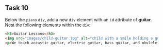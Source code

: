 ## Task 10
Below the `piano` `div`, add a new `div` element with an `id` attribute of **guitar**. Nest the following elements within the `div`: 

```html
<h3>Guitar Lessons</h3>
<img src="images/child-guitar.jpg" alt="child with a smile holding a guitar" height="260" width="400">
<p>We teach acoustic guitar, electric guitar, bass guitar, and ukulele. We have guitar lessons for beginners, intermediate players, and advanced players. Improve your skills with weekly lessons. Learn new tips and techniques from experienced instructors. We also have a rock band program that you can join!</p>
```
 